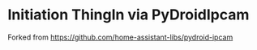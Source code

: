 # Initiation ThingIn via PyDroidIpcam

Forked from https://github.com/home-assistant-libs/pydroid-ipcam 



